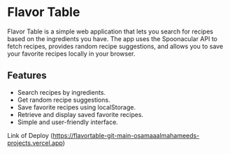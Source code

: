 # Flavor Table

Flavor Table is a simple web application that lets you search for recipes based on the ingredients you have. The app uses the Spoonacular API to fetch recipes, provides random recipe suggestions, and allows you to save your favorite recipes locally in your browser.

## Features

- Search recipes by ingredients.
- Get random recipe suggestions.
- Save favorite recipes using localStorage.
- Retrieve and display saved favorite recipes.
- Simple and user-friendly interface.

Link of Deploy (https://flavortable-git-main-osamaaalmahameeds-projects.vercel.app)
